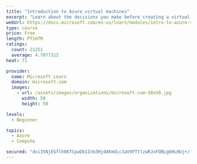 ```yaml
---
title: "Introduction to Azure virtual machines"
excerpt: "Learn about the decisions you make before creating a virtual machine, the options to create and manage the VM, and the extensions and services you use to manage your VM."
webUrl: https://docs.microsoft.com/en-us/learn/modules/intro-to-azure-virtual-machines/
type: course
price: Free
length: PT1H7M
ratings:
  count: 21251
  average: 4.7077312
heat: 71

provider:
  name: Microsoft Learn
  domain: microsoft.com
  images:
    - url: /assets/images/organizations/microsoft.com-50x50.jpg
      width: 50
      height: 50

levels:
  - Beginner

topics:
  - Azure
  - Compute

secured: "dxi35NjEGflh8KTCpaDb1Inb3HjdAKmULc3aV9FTtlzwRJxFOBLg6HLHUj+/lYiDh52P6637YGJn7AIXnj8+RJ3aBsEY0ngg6wze6jO12v9dxa/S8xeHoDuKcwkN4PrqSkIOqLZl9HGLdCe9F/S4Gur2ixdnfLTeoBGbAuH02ebhAl8e9FZxospteVdcFysl0OnKq809KHfz+tzUEf9MyVgICo3DYgKQgyk1ArguSZfGb8B+E+ozVDjdyW2KVPmLYxL07T8lngPiyEJiQVp069AdsGfHiZrtF5UQq4Mi5mFyDidoRwIOhFO87SdRestSzAjOfK3IltxMW0rqHgufl5vwWtBz7Ckgs7guGWdzxrPMEHvOSkeOwr0sUqpLZDwER0zmMGLlpDY0owTv86VhlPFjahSAQng3KvTxYsgs+2lFvY/z66eXb0fbGu6NK9nZ;siOnuyI42lVX3CIrSClN8A=="
---
```


